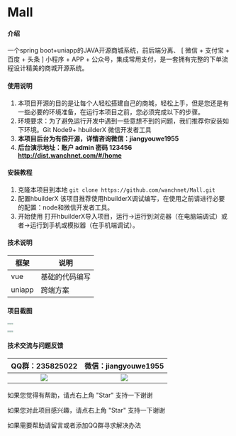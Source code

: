 # Mall

#### 介绍
一个spring boot+uniapp的JAVA开源商城系统，前后端分离、 [ 微信 + 支付宝 + 百度 + 头条 ] 小程序 + APP + 公众号，集成常用支付，是一套拥有完整的下单流程设计精美的商城开源系统。


#### 使用说明

1.  本项目开源的目的是让每个人轻松搭建自己的商城，轻松上手，但是您还是有一些必要的环境准备，在运行本项目之前，您必须完成以下的步骤。
2.  环境要求：为了避免运行开发中遇到一些意想不到的问题，我们推荐你安装如下环境。Git Node9+ hbuilderX 微信开发者工具
3.  **本项目后台为有偿开源，详情咨询微信：jiangyouwe1955**
4.  **后台演示地址：账户 admin  密码 123456  http://dist.wanchnet.com/#/home** 

#### 安装教程

1.  克隆本项目到本地
    `git clone https://github.com/wanchnet/Mall.git`
2.  配置hbuilderX
    该项目推荐使用hbuilderX调试编写，在使用之前请进行必要的配置：node和微信开发者工具。
3.  开始使用
    打开hbuilderX导入项目，运行->运行到浏览器（在电脑端调试）或者->运行到手机或模拟器（在手机端调试）。

#### 技术说明
|框架   |说明   |
|---|---|
|vue   |基础的代码编写   |
|uniapp   |跨端方案   |

#### 项目截图

<img src="https://github.com/wanchnet/picture/raw/master/cut/detail.jpg" style="zoom:20%;" /><img src="https://github.com/wanchnet/picture/raw/master/cut/fenlei.jpg" style="zoom:20%;" /><img src="https://github.com/wanchnet/picture/raw/master/cut/index.jpg" style="zoom:20%;" /><img src="hhttps://github.com/wanchnet/picture/raw/master/cut/index1.jpg" style="zoom:20%;" />

<img src="https://github.com/wanchnet/picture/raw/master/cut/info.jpg" style="zoom:20%;" /><img src="https://github.com/wanchnet/picture/raw/master/cut/login.jpg" style="zoom:20%;" /><img src="https://github.com/wanchnet/picture/raw/master/cut/person.jpg" style="zoom:20%;" /><img src="https://github.com/wanchnet/picture/raw/master/cut/regiest.jpg" style="zoom:20%;" />





#### 技术交流与问题反馈

|                       QQ群：235825022                        |                     微信：jiangyouwe1955                     |
| :----------------------------------------------------------: | :----------------------------------------------------------: |
| ![](https://github.com/wanchnet/picture/raw/master/qrcode/qq.png) | ![](https://github.com/wanchnet/picture/raw/master/qrcode/wechat.png) |

如果您觉得有帮助，请点右上角 "Star" 支持一下谢谢

如果您对此项目感兴趣，请点右上角 "Star" 支持一下谢谢

如果需要帮助请留言或者添加QQ群寻求解决办法


